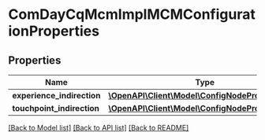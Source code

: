 # ComDayCqMcmImplMCMConfigurationProperties

## Properties
Name | Type | Description | Notes
------------ | ------------- | ------------- | -------------
**experience_indirection** | [**\OpenAPI\Client\Model\ConfigNodePropertyArray**](ConfigNodePropertyArray.md) |  | [optional] 
**touchpoint_indirection** | [**\OpenAPI\Client\Model\ConfigNodePropertyArray**](ConfigNodePropertyArray.md) |  | [optional] 

[[Back to Model list]](../README.md#documentation-for-models) [[Back to API list]](../README.md#documentation-for-api-endpoints) [[Back to README]](../README.md)


